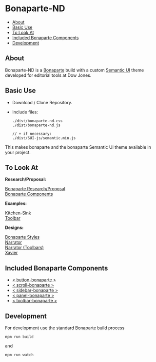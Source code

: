 # Bonaparte-ND

- [About](#about)
- [Basic Use](#basic-use)
- [To Look At](#to-look-at)
- [Included Bonaparte Components](#included-bonaparte-components)
- [Development](#development)

## About

Bonaparte-ND is a [Bonaparte](https://github.dowjones.net/bonaparte/bonaparte) build with a custom [Semantic UI](http://semantic-ui.com) theme developed for editorial tools at Dow Jones.

## Basic Use

- Download / Clone Repository.
- Include files: 

  ```
  ./dist/bonaparte-nd.css
  ./dist/bonaparte-nd.js

  // + if necessary:
  ./dist/SUI-js/semantic.min.js
  ```
  
This makes bonaparte and the bonaparte Semantic UI theme available in your project.

## To Look At

__Research/Proposal:__

[Bonaparte Research/Proposal](https://docs.google.com/a/dowjones.com/document/d/1l0vsb8ZkeJjaNtEFa-49VCAalIajGf0l4zmKBbP95sI/edit?usp=sharing)
<br>
[Bonaparte Components](https://docs.google.com/a/dowjones.com/document/d/11ufSpZOKBbgdOJ5NUsfq_Yk-ziA9sWgTJiMd1G02IzA/edit?usp=sharing)


__Examples:__

[Kitchen-Sink](http://dowjones.github.io/bonaparte/examples/kitchen-sink.html)
<br>
[Toolbar](http://dowjones.github.io/bonaparte/examples/toolbar.html)


__Designs:__

[Bonaparte Styles](http://dowjones.github.io/bonaparte/designs/Bonaparte%20v0.2.pdf)
<br>
[Narrator](http://dowjones.github.io/bonaparte/designs/Narrator%20UI%20v0.1.pdf)
<br>
[Narrator (Toolbars)](http://dowjones.github.io/bonaparte/designs/Narrator%20UI%20v0.1%20-%20toolbars.pdf)
<br>
[Xavier](http://dowjones.github.io/bonaparte/designs/Xavier%20UI%20v0.2.pdf)

## Included Bonaparte Components

  - [< button-bonaparte >](https://github.dowjones.net/bonaparte/bonaparte-button)
  - [< scroll-bonaparte >](https://github.dowjones.net/bonaparte/bonaparte-scroll)
  - [< sidebar-bonaparte >](https://github.dowjones.net/bonaparte/bonaparte-sidebar)
  - [< panel-bonaparte >](https://github.dowjones.net/bonaparte/bonaparte-panel)
  - [< toolbar-bonaparte >](https://github.dowjones.net/bonaparte/bonaparte-toolbar)

## Development

For development use the standard Bonaparte build process

```
npm run build
```
and
```
npm run watch
```
